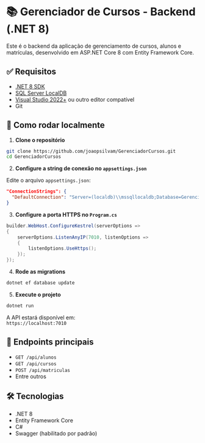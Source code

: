 # 📚 Gerenciador de Cursos - Backend (.NET 8)

Este é o backend da aplicação de gerenciamento de cursos, alunos e matrículas, desenvolvido em ASP.NET Core 8 com Entity Framework Core.

## ✅ Requisitos

- [.NET 8 SDK](https://dotnet.microsoft.com/en-us/download)
- [SQL Server LocalDB](https://learn.microsoft.com/pt-br/sql/database-engine/configure-windows/sql-server-express-localdb)
- [Visual Studio 2022+](https://visualstudio.microsoft.com/) ou outro editor compatível
- Git

## 🚀 Como rodar localmente

1. **Clone o repositório**

```bash
git clone https://github.com/joaopsilvam/GerenciadorCursos.git
cd GerenciadorCursos
```

2. **Configure a string de conexão no `appsettings.json`**

Edite o arquivo `appsettings.json`:

```json
"ConnectionStrings": {
  "DefaultConnection": "Server=(localdb)\\mssqllocaldb;Database=GerenciadorCursosDb;Trusted_Connection=True;"
}
```

3. **Configure a porta HTTPS no `Program.cs`**

```csharp
builder.WebHost.ConfigureKestrel(serverOptions =>
{
    serverOptions.ListenAnyIP(7010, listenOptions =>
    {
        listenOptions.UseHttps();
    });
});
```

4. **Rode as migrations**

```bash
dotnet ef database update
```

5. **Execute o projeto**

```bash
dotnet run
```

A API estará disponível em:  
`https://localhost:7010`

## 📂 Endpoints principais

- `GET /api/alunos`
- `GET /api/cursos`
- `POST /api/matriculas`
- Entre outros

## 🛠 Tecnologias

- .NET 8
- Entity Framework Core
- C#
- Swagger (habilitado por padrão)
